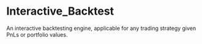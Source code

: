 # Interactive_Backtest
An interactive backtesting engine, applicable for any trading strategy given PnLs or portfolio values.
